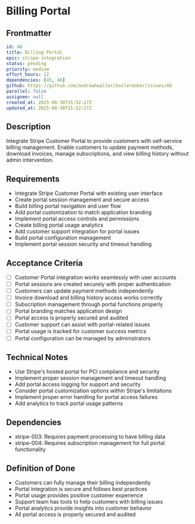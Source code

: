 # Billing Portal

## Frontmatter
```yaml
id: 48
title: Billing Portal
epic: stripe-integration
status: pending
priority: medium
effort_hours: 12
dependencies: [45, 46]
github: https://github.com/andrewhwaller/boilermaker/issues/48
parallel: false
assignee: null
created_at: 2025-08-30T15:52:27Z
updated_at: 2025-08-30T15:52:27Z
```

## Description

Integrate Stripe Customer Portal to provide customers with self-service billing management. Enable customers to update payment methods, download invoices, manage subscriptions, and view billing history without admin intervention.

## Requirements

- Integrate Stripe Customer Portal with existing user interface
- Create portal session management and secure access
- Build billing portal navigation and user flow
- Add portal customization to match application branding
- Implement portal access controls and permissions
- Create billing portal usage analytics
- Add customer support integration for portal issues
- Build portal configuration management
- Implement portal session security and timeout handling

## Acceptance Criteria

- [ ] Customer Portal integration works seamlessly with user accounts
- [ ] Portal sessions are created securely with proper authentication
- [ ] Customers can update payment methods independently
- [ ] Invoice download and billing history access works correctly
- [ ] Subscription management through portal functions properly
- [ ] Portal branding matches application design
- [ ] Portal access is properly secured and audited
- [ ] Customer support can assist with portal-related issues
- [ ] Portal usage is tracked for customer success metrics
- [ ] Portal configuration can be managed by administrators

## Technical Notes

- Use Stripe's hosted portal for PCI compliance and security
- Implement proper session management and timeout handling
- Add portal access logging for support and security
- Consider portal customization options within Stripe's limitations
- Implement proper error handling for portal access failures
- Add analytics to track portal usage patterns

## Dependencies

- stripe-003: Requires payment processing to have billing data
- stripe-004: Requires subscription management for full portal functionality

## Definition of Done

- Customers can fully manage their billing independently
- Portal integration is secure and follows best practices
- Portal usage provides positive customer experience
- Support team has tools to help customers with billing issues
- Portal analytics provide insights into customer behavior
- All portal access is properly secured and audited